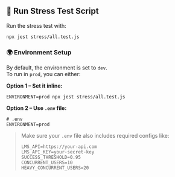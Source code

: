 ## 🧪 Run Stress Test Script

Run the stress test with:

```
npx jest stress/all.test.js
```

### 🌍 Environment Setup

By default, the environment is set to `dev`.  
To run in `prod`, you can either:

**Option 1 – Set it inline:**

```
ENVIRONMENT=prod npx jest stress/all.test.js
```

**Option 2 – Use `.env` file:**

```
# .env
ENVIRONMENT=prod
```

> Make sure your `.env` file also includes required configs like:
>
> ```
> LMS_API=https://your-api.com
> LMS_API_KEY=your-secret-key
> SUCCESS_THRESHOLD=0.95
> CONCURRENT_USERS=10
> HEAVY_CONCURRENT_USERS=20
> ```
